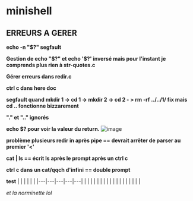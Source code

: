 # minishell

## ERREURS A GERER

**echo -n "$?" segfault**

**Gestion de echo "$?" et echo '$?' inversé mais pour l'instant je comprends plus rien à str-quotes.c**

**Gérer erreurs dans redir.c**

**ctrl c dans here doc**

**segfault quand mkdir 1 -> cd 1 -> mkdir 2 -> cd 2 - > rm -rf ../../1/ fix mais cd .. fonctionne bizzarement**

**"." et ".." ignorés**

**echo $? pour voir la valeur du return.**
![image](https://cdn.discordapp.com/attachments/856902451403423745/969613000052994068/unknown.png)

**problème plusieurs redir in après pipe == devrait arrêter de parser au premier '<'**

**cat | ls == écrit ls après le prompt après un ctrl c**

**ctrl c dans un cat/qqch d'infini == double prompt**

**test**
|   |   |   |   |   |
|---|---|---|---|---|
|   |   |   |   |   |
|   |   |   |   |   |
|   |   |   |   |   |

_et la norminette lol_
